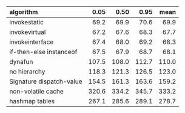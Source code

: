 |algorithm                |  0.05|  0.50|  0.95|  mean|
|:------------------------|-----:|-----:|-----:|-----:|
|invokestatic             |  69.2|  69.9|  70.6|  69.9|
|invokevirtual            |  67.2|  67.6|  68.3|  67.7|
|invokeinterface          |  67.4|  68.0|  69.2|  68.3|
|if-then-else instanceof  |  67.5|  67.9|  68.7|  68.1|
|dynafun                  | 107.5| 108.0| 112.7| 110.0|
|no hierarchy             | 118.3| 121.3| 126.5| 123.0|
|Signature dispatch-value | 154.5| 161.3| 163.6| 159.2|
|non-volatile cache       | 320.6| 334.2| 345.7| 333.2|
|hashmap tables           | 267.1| 285.6| 289.1| 278.7|
